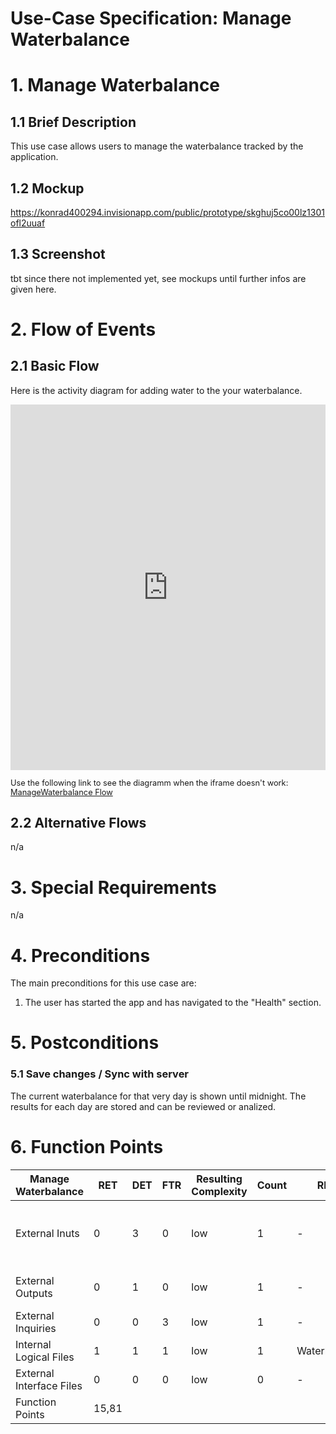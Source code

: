 # Use-Case Specification: Manage Waterbalance

# 1. Manage Waterbalance

## 1.1 Brief Description
This use case allows users to manage the waterbalance tracked by the application.

## 1.2 Mockup
https://konrad400294.invisionapp.com/public/prototype/skghuj5co00lz1301ofl2uuaf

## 1.3 Screenshot
tbt since there not implemented yet, see mockups until further infos are given here.

# 2. Flow of Events

## 2.1 Basic Flow
Here is the activity diagram for adding water to the your waterbalance.

<iframe frameborder="0" style="width:100%;height:585px;" src="https://viewer.diagrams.net/?highlight=0000ff&edit=_blank&layers=1&nav=1&title=Water_Management.drawio#Uhttps%3A%2F%2Fraw.githubusercontent.com%2FJanPfenning%2FMood4Food_Doc%2Fmain%2Fembedded-files%2FWater_Management.drawio"></iframe>
</br>
<p style="font-size:0.8rem">
Use the following link to see the diagramm when the iframe doesn't work:</br>
<a href="https://viewer.diagrams.net/?highlight=0000ff&edit=_blank&layers=1&nav=1&title=Water_Management.drawio#Uhttps%3A%2F%2Fraw.githubusercontent.com%2FJanPfenning%2FMood4Food_Doc%2Fmain%2Fembedded-files%2FWater_Management.drawio">ManageWaterbalance Flow</a></p>

## 2.2 Alternative Flows
n/a

# 3. Special Requirements
n/a

# 4. Preconditions
The main preconditions for this use case are:

 1. The user has started the app and has navigated to the "Health" section.

# 5. Postconditions

### 5.1 Save changes / Sync with server
The current waterbalance for that very day is shown until midnight. The results for each day are stored and can be reviewed or analized. 

# 6. Function Points
| Manage Waterbalance      | RET   | DET | FTR | Resulting Complexity | Count | RET          | DET                          | FTR   |
|--------------------------|-------|-----|-----|----------------------|-------|--------------|------------------------------|-------|
| External Inuts           | 0     | 3   | 0   | low                  | 1     | -            | Add Water, Amount Slider, OK | -     |
| External Outputs         | 0     | 1   | 0   | low                  | 1     | -            | New Water Indicator          | -     |
| External Inquiries       | 0     | 0   | 3   | low                  | 1     | -            | -                            | -     |
| Internal Logical Files   | 1     | 1   | 1   | low                  | 1     | Waterhistory | Current Water                | Water |
| External Interface Files | 0     | 0   | 0   | low                  | 0     | -            | -                            | -     |
| Function Points          | 15,81 |